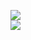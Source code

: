 [![](https://img.shields.io/badge/Made%20With-Github%20Spray-lightgrey.svg?style=for-the-badge&logo=github)](https://github.com/Annihil/github-spray#19301)  
[![](https://i.imgur.com/2DrTn0Z.gif)](https://github.com/Annihil/github-spray)